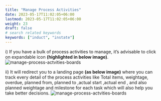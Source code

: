 ```yaml
---
title: "Manage Process Activities"
date: 2023-05-17T11:02:05+06:00
lastmod: 2023-05-17T11:02:05+06:00
weight: 23
draft: false
# search related keywords
keywords: ["induct", "instate"]
---
```

i)	 If you have a bulk of process activities to manage, it’s advisable to click on expandable icon **(highlighted in below image)**.
![manage-process-actvities-boards](https://storage.googleapis.com/ktern-public-files/product-documentation/Boards/expanding-icon.png)

ii)	It will redirect you to a landing page **(as below image)** where you can track every detail of the process activities like Total items, weightage, overdue, planned from, planned to ,actual start  ,actual end , and also planned weightage and milestone for each task which will also help  you take better decisions.
![manage-process-actvities-boards](https://storage.googleapis.com/ktern-public-files/product-documentation/Boards/expanding-2.png)